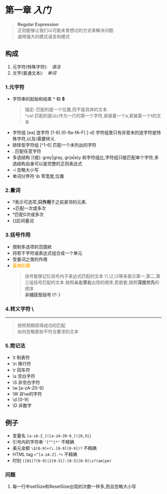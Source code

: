 # 第一章 *入门*

> **Regular Expression**  
  正则能够让我们以可能未曾想过的方式来解决问题.  
  通用强大的模式语言和模式

## 构成
1. 元字符(特殊字符):&emsp;_语法_
2. 文字(普通文本):&emsp;_单词_

### 1.元字符
- 字符串的起始和结束 **^** 和 **$** 
    > 锚定:  匹配的是一个位置,而不是具体的文本.  
    > ^cat 匹配的是以c作为一行的第一个字符,紧接着一个a,紧接着一个t的文本
- 字符组 [ea] 连字符 [1-6] [0-9a-fA-F] [-d] 字符组里只有非首末的连字符是特殊字符,以及\需要转义.
- 排除型字符组 [^1-6]   匹配一个未列出的字符
- .  匹配任意字符
- 多选结构 |(或):   grey|gray,   gr(a|e)y   和字符组比,字符组只能匹配单个字符,多选结构自身可以是完整的正则表达式
- -i 忽略大小写
- 单词分界符 \b 零宽度,位置

### 2.量词
- ?表示可选项,**只作用**于之前紧邻的元素.
- +匹配一次或多次
- *匹配0次或多次
- {}区间量词

### 3.括号作用
- 限制多选项的范围欸
- 将若干字符或表达式组合成一个单元
- 受量词之类的作用
- **<font color=orange>反向引用</font>**
    > 括号能够记忆括号内子表达式匹配的文本 
    > \1,\2,\3等来表示第一,第二,第三组括号匹配的文本.按照**从左至右**出现的顺序,若嵌套,按照**深度优先**的顺序   
    > **非捕获型括号 (?:  )**

### 4.转义字符 \

---

> 按照预期获得成功的匹配  
> 如何忽略那些不符合要求的文本 

### 5.简记法
- \t 制表符
- \n 换行符
- \r 回车符
- \s 空白字符
- \S 非空白字符
- \w [a-zA-Z0-9]
- \W 非\w的字符
- \d [0-9]
- \D 非数字


## 例子
- 变量名 `[a-zA-Z_]([a-zA-Z0-9_]){0,31}`
- 引号内的字符串 `"[^"]*"`  不精确
- 美元金额 `\$[0-9]+(\.[0-9][0-9])?`    不精确
- HTML tag  `<^[a-zA-Z].*>` 不精确
- 时刻 `([01]?[0-9]|2[0-3]):[0-5][0-9]\s?(am|pm)`
### 问题
1. 每一行中setSize和ResetSize出现的次数一样多,而且忽略大小写
